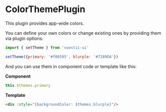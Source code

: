 # ColorThemePlugin

This plugin provides app-wide colors.

You can define your own colors or change existing ones by providing them via plugin options:

```js
import { setTheme } from 'vuestic-ui'

setTheme({primary: '#f06595', blurple: '#7289DA'})
```

And you can use them in component code or template like this:

**Component**
```js
this.$themes.primary
```

**Template**
```html
<div :style="{backgroundColor: $themes.blurple}"/>
```
